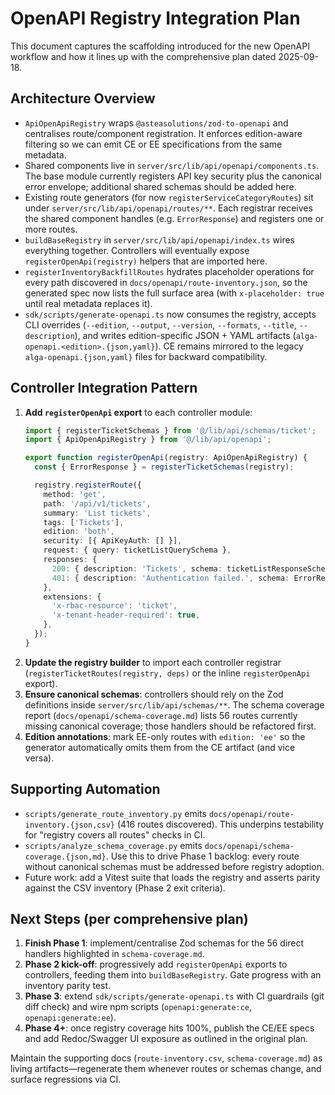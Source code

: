 # OpenAPI Registry Integration Plan

This document captures the scaffolding introduced for the new OpenAPI workflow and how it lines up with the comprehensive plan dated 2025-09-18.

## Architecture Overview
- `ApiOpenApiRegistry` wraps `@asteasolutions/zod-to-openapi` and centralises route/component registration. It enforces edition-aware filtering so we can emit CE or EE specifications from the same metadata.
- Shared components live in `server/src/lib/api/openapi/components.ts`. The base module currently registers API key security plus the canonical error envelope; additional shared schemas should be added here.
- Existing route generators (for now `registerServiceCategoryRoutes`) sit under `server/src/lib/api/openapi/routes/**`. Each registrar receives the shared component handles (e.g. `ErrorResponse`) and registers one or more routes.
- `buildBaseRegistry` in `server/src/lib/api/openapi/index.ts` wires everything together. Controllers will eventually expose `registerOpenApi(registry)` helpers that are imported here.
- `registerInventoryBackfillRoutes` hydrates placeholder operations for every path discovered in `docs/openapi/route-inventory.json`, so the generated spec now lists the full surface area (with `x-placeholder: true` until real metadata replaces it).
- `sdk/scripts/generate-openapi.ts` now consumes the registry, accepts CLI overrides (`--edition`, `--output`, `--version`, `--formats`, `--title`, `--description`), and writes edition-specific JSON + YAML artifacts (`alga-openapi.<edition>.{json,yaml}`). CE remains mirrored to the legacy `alga-openapi.{json,yaml}` files for backward compatibility.

## Controller Integration Pattern
1. **Add `registerOpenApi` export** to each controller module:
   ```ts
   import { registerTicketSchemas } from '@/lib/api/schemas/ticket';
   import { ApiOpenApiRegistry } from '@/lib/api/openapi';

   export function registerOpenApi(registry: ApiOpenApiRegistry) {
     const { ErrorResponse } = registerTicketSchemas(registry);

     registry.registerRoute({
       method: 'get',
       path: '/api/v1/tickets',
       summary: 'List tickets',
       tags: ['Tickets'],
       edition: 'both',
       security: [{ ApiKeyAuth: [] }],
       request: { query: ticketListQuerySchema },
       responses: {
         200: { description: 'Tickets', schema: ticketListResponseSchema },
         401: { description: 'Authentication failed.', schema: ErrorResponse },
       },
       extensions: {
         'x-rbac-resource': 'ticket',
         'x-tenant-header-required': true,
       },
     });
   }
   ```
2. **Update the registry builder** to import each controller registrar (`registerTicketRoutes(registry, deps)` or the inline `registerOpenApi` export).
3. **Ensure canonical schemas**: controllers should rely on the Zod definitions inside `server/src/lib/api/schemas/**`. The schema coverage report (`docs/openapi/schema-coverage.md`) lists 56 routes currently missing canonical coverage; those handlers should be refactored first.
4. **Edition annotations**: mark EE-only routes with `edition: 'ee'` so the generator automatically omits them from the CE artifact (and vice versa).

## Supporting Automation
- `scripts/generate_route_inventory.py` emits `docs/openapi/route-inventory.{json,csv}` (416 routes discovered). This underpins testability for "registry covers all routes" checks in CI.
- `scripts/analyze_schema_coverage.py` emits `docs/openapi/schema-coverage.{json,md}`. Use this to drive Phase 1 backlog: every route without canonical schemas must be addressed before registry adoption.
- Future work: add a Vitest suite that loads the registry and asserts parity against the CSV inventory (Phase 2 exit criteria).

## Next Steps (per comprehensive plan)
1. **Finish Phase 1**: implement/centralise Zod schemas for the 56 direct handlers highlighted in `schema-coverage.md`.
2. **Phase 2 kick-off**: progressively add `registerOpenApi` exports to controllers, feeding them into `buildBaseRegistry`. Gate progress with an inventory parity test.
3. **Phase 3**: extend `sdk/scripts/generate-openapi.ts` with CI guardrails (git diff check) and wire npm scripts (`openapi:generate:ce`, `openapi:generate:ee`).
4. **Phase 4+**: once registry coverage hits 100%, publish the CE/EE specs and add Redoc/Swagger UI exposure as outlined in the original plan.

Maintain the supporting docs (`route-inventory.csv`, `schema-coverage.md`) as living artifacts—regenerate them whenever routes or schemas change, and surface regressions via CI.
